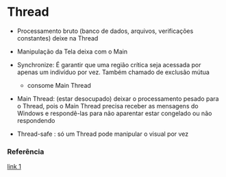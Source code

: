 # Thread
- Processamento bruto (banco de dados, arquivos, verificações constantes) deixe na Thread
- Manipulação da Tela deixa com o Main


- Synchronize:  É garantir que uma região crítica seja acessada por apenas um indivíduo por vez. Também chamado de exclusão mútua
  - consome Main Thread
- Main Thread: (estar desocupado) deixar o processamento pesado para o Thread, pois o Main Thread precisa receber as mensagens do Windows e respondê-las para não aparentar estar congelado ou não respondendo
- Thread-safe : só um Thread pode manipular o visual por vez


### Referência
[link 1](https://extremeprogramming.wordpress.com/2011/12/19/o-que-voce-precisa-saber-sobre-threads-delphi/)
